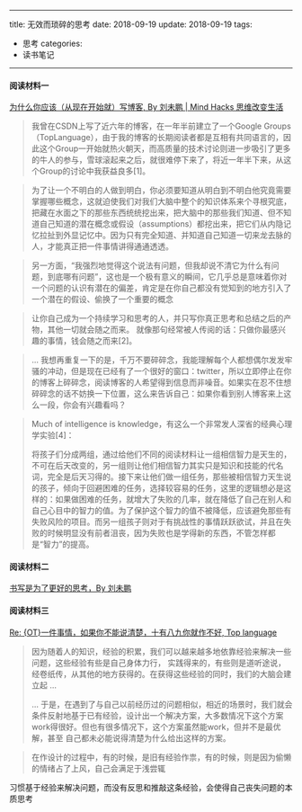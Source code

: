 
---
title: 无效而琐碎的思考
date: 2018-09-19
update: 2018-09-19
tags:
- 思考
categories:
- 读书笔记
---

#### 阅读材料一
[为什么你应该（从现在开始就）写博客, By 刘未鹏 | Mind Hacks
思维改变生活](http://mindhacks.cn/2009/02/15/why-you-should-start-blogging-now/)

> 我曾在CSDN上写了近六年的博客，在一年半前建立了一个Google Groups（TopLanguage），由于我的博客的长期阅读者都是互相有共同语言的，因此这个Group一开始就热火朝天，而高质量的技术讨论则进一步吸引了更多的牛人的参与，雪球滚起来之后，就很难停下来了，将近一年半下来，从这个Group的讨论中我获益良多[1]。

> 为了让一个不明白的人做到明白，你必须要知道从明白到不明白他究竟需要掌握哪些概念，这就迫使我们对我们大脑中整个的知识体系来个寻根究底，把藏在水面之下的那些东西统统挖出来，把大脑中的那些我们知道、但不知道自己知道的潜在概念或假设（assumptions）都挖出来，把它们从内隐记忆拉扯到外显记忆中。因为只有完全知道、并知道自己知道一切来龙去脉的人，才能真正把一件事情讲得通通透透。

> 另一方面，“我强烈地觉得这个说法有问题，但我却说不清它为什么有问题，到底哪有问题”，这也是一个极有意义的瞬间，它几乎总是意味着你对一个问题的认识有潜在的偏差，肯定是在你自己都没有觉知到的地方引入了一个潜在的假设、偷换了一个重要的概念

> 让你自己成为一个持续学习和思考的人，并只写你真正思考和总结之后的产物，其他一切就会随之而来。
就像那句经常被人传阅的话：只做你最感兴趣的事情，钱会随之而来[2]。

> ... 我想再重复一下的是，千万不要碎碎念，我能理解每个人都想偶尔发发牢骚的冲动，但是现在已经有了一个很好的窗口：twitter，所以立即停止在你的博客上碎碎念，阅读博客的人希望得到信息而非噪音。如果实在忍不住想碎碎念的话不妨换一下位置，这么来告诉自己：如果你看到别人博客来上这么一段，你会有兴趣看吗？

> Much of intelligence is knowledge，有这么一个非常发人深省的经典心理学实验[4]：
>
> 将孩子们分成两组，通过给他们不同的阅读材料让一组相信智力是天生的，不可在后天改变的，另一组则让他们相信智力其实只是知识和技能的代名词，完全是后天习得的。接下来让他们做一组任务，那些被相信智力天生说的孩子，倾向于回避困难的任务，选择较容易的任务，这里的逻辑想必是这样的：如果做困难的任务，就增大了失败的几率，就在降低了自己在别人和自己心目中的智力的值。为了保护这个智力的值不被降低，应该避免那些有失败风险的项目。而另一组孩子则对于有挑战性的事情跃跃欲试，并且在失败的时候明显没有前者沮丧，因为失败也是学得新的东西，不管怎样都是“智力”的提高。





#### 阅读材料二
[书写是为了更好的思考，By 刘未鹏](http://mindhacks.cn/2009/02/09/writing-is-better-thinking/)


#### 阅读材料三
[Re: {OT}一件事情，如果你不能说清楚，十有八九你就作不好, Top language](https://groups.google.com/forum/#!topic/pongba/b2FAdEq5XHI)
> 因为随着人的知识，经验的积累，我们可以越来越多地依靠经验来解决一些问题，这些经验有些是自己身体力行， 
> 实践得来的，有些则是道听途说，经卷纸传，从其他的地方获得的。在获得这些经验的同时，我们的大脑会建立起 
> ...
> 
> ... 于是，在遇到了与自己以前经历过的问题相似，相近的场景时，我们就会条件反射地基于已有经验，设计出一个解决方案，大多数情况下这个方案work得很好。但也有很多情况下，这个方案虽然能work，但并不是最优解，甚至 
> 自己都未必能说得清楚为什么给出这样的方案。 

> 在作设计的过程中，有的时候，是旧有经验作祟，有的时候，则是因为偷懒的情绪占了上风，自己会满足于浅尝辄 

习惯基于经验来解决问题，而没有反思和推敲这条经验，会使得自己丧失问题的本质思考

